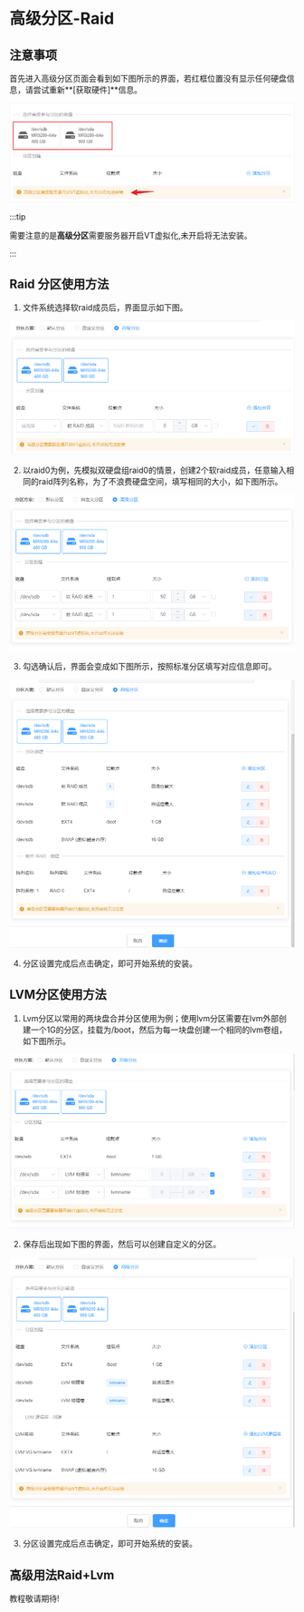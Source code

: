 # 高级分区-Raid

## 注意事项

首先进入高级分区页面会看到如下图所示的界面，若红框位置没有显示任何硬盘信息，请尝试重新**[获取硬件]**信息。

![](./../image/advanced%20partition%20use%2000.png)

:::tip 

 需要注意的是**高级分区**需要服务器开启VT虚拟化,未开启将无法安装。

:::

## Raid 分区使用方法

1. 文件系统选择软raid成员后，界面显示如下图。  

![](./../image/advanced%20partition%20use%2001.png)

2. 以raid0为例，先模拟双硬盘组raid0的情景，创建2个软raid成员，任意输入相同的raid阵列名称，为了不浪费硬盘空间，填写相同的大小，如下图所示。  

![](./../image/advance%20partiton%20use%2002.png)

3. 勾选确认后，界面会变成如下图所示，按照标准分区填写对应信息即可。  
 
![](./../image/advance%20partition%20use%2003.png)

4. 分区设置完成后点击确定，即可开始系统的安装。


## LVM分区使用方法

1. Lvm分区以常用的两块盘合并分区使用为例；使用lvm分区需要在lvm外部创建一个1G的分区，挂载为/boot，然后为每一块盘创建一个相同的lvm卷组，如下图所示。  

![](./../image/advance%20partition%20use%2004.png)

2. 保存后出现如下图的界面，然后可以创建自定义的分区。

![](./../image/advance%20partition%20use%2005.png)

3.  分区设置完成后点击确定，即可开始系统的安装。

## 高级用法Raid+Lvm

教程敬请期待!

